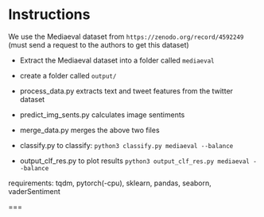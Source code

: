 # Instructions

We use the Mediaeval dataset from `https://zenodo.org/record/4592249` (must send a request to the authors to get this dataset)

* Extract the Mediaeval dataset into a folder called `mediaeval`
* create a folder called `output/`
* process_data.py extracts text and tweet features from the twitter dataset
* predict_img_sents.py calculates image sentiments
* merge_data.py merges the above two files
* classify.py to classify:
`python3 classify.py mediaeval --balance`

* output_clf_res.py to plot results
`python3 output_clf_res.py mediaeval --balance`

requirements: tqdm, pytorch(-cpu), sklearn, pandas, seaborn, vaderSentiment

===

